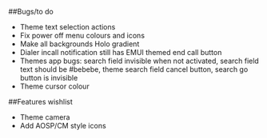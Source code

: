 ##Bugs/to do
* Theme text selection actions
* Fix power off menu colours and icons
* Make all backgrounds Holo gradient
* Dialer incall notification still has EMUI themed end call button
* Themes app bugs: search field invisible when not activated, search field text should be #bebebe, theme search field cancel button, search go button is invisible
* Theme cursor colour

##Features wishlist
* Theme camera
* Add AOSP/CM style icons
